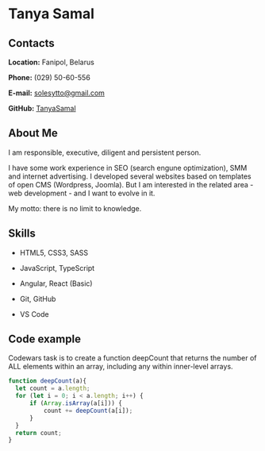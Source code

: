 # Tanya Samal
## Contacts
**Location:** Fanipol, Belarus

**Phone:** (029) 50-60-556

**E-mail:** solesytto@gmail.com

**GitHub:** [TanyaSamal](https://github.com/TanyaSamal)

## About Me

I am responsible, executive, diligent and persistent person.

I have some work experience in SEO (search engune optimization), SMM and internet advertising. I developed several websites based on templates of open CMS (Wordpress, Joomla). But I am interested in the related area - web development - and I want to evolve in it.

My motto: there is no limit to knowledge.

## Skills
* HTML5, CSS3, SASS

* JavaScript, TypeScript

* Angular, React (Basic)

* Git, GitHub

* VS Code

## Code example
Codewars task is to create a function deepCount that returns the number of ALL elements within an array, including any within inner-level arrays.
```javascript
function deepCount(a){
  let count = a.length;
  for (let i = 0; i < a.length; i++) {
      if (Array.isArray(a[i])) {
          count += deepCount(a[i]);
      }
  }
  return count;
}
```

